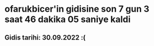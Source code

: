 # ofarukbicer'in gidisine son 7 gun 3 saat 46 dakika 05 saniye kaldi

## Gidis tarihi: 30.09.2022 :(